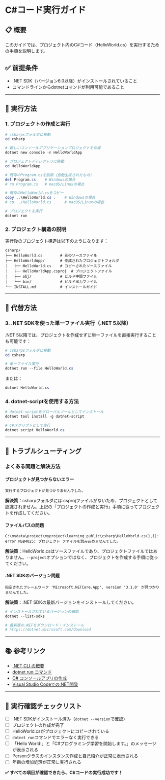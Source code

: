 ﻿# C#コード実行ガイド

## 📋 概要
このガイドでは、プロジェクト内のC#コード（HelloWorld.cs）を実行するための手順を説明します。

## ✅ 前提条件
- .NET SDK（バージョン6.0以降）がインストールされていること
- コマンドラインからdotnetコマンドが利用可能であること

---

## 🔧 実行方法

### **1. プロジェクトの作成と実行**

```powershell
# csharpsフォルダに移動
cd csharp

# 新しいコンソールアプリケーションプロジェクトを作成
dotnet new console -n HelloWorldApp

# プロジェクトディレクトリに移動
cd HelloWorldApp

# 既存のProgram.csを削除（自動生成されたもの）
del Program.cs    # Windowsの場合
# rm Program.cs   # macOS/Linuxの場合

# 既存のHelloWorld.csをコピー
copy ..\HelloWorld.cs .    # Windowsの場合
# cp ../HelloWorld.cs .    # macOS/Linuxの場合

# プロジェクトを実行
dotnet run
```

### **2. プロジェクト構造の説明**

実行後のプロジェクト構造は以下のようになります：

```
csharp/
├── HelloWorld.cs        # 元のソースファイル
├── HelloWorldApp/       # 作成されたプロジェクトフォルダ
│   ├── HelloWorld.cs    # コピーされたソースファイル
│   ├── HelloWorldApp.csproj  # プロジェクトファイル
│   ├── obj/             # ビルド中間ファイル
│   └── bin/             # ビルド出力ファイル
└── INSTALL.md           # インストールガイド
```

---

## 🔄 代替方法

### **3. .NET SDKを使った単一ファイル実行（.NET 5以降）**

.NET 5以降では、プロジェクトを作成せずに単一ファイルを直接実行することも可能です：

```powershell
# csharpsフォルダに移動
cd csharp

# 単一ファイル実行
dotnet run --file HelloWorld.cs
```

または：

```powershell
dotnet HelloWorld.cs
```

### **4. dotnet-scriptを使用する方法**

```powershell
# dotnet-scriptをグローバルツールとしてインストール
dotnet tool install -g dotnet-script

# C#スクリプトとして実行
dotnet script HelloWorld.cs
```

---

## 🧪 トラブルシューティング

### **よくある問題と解決方法**

#### **プロジェクトが見つからないエラー**
```
実行するプロジェクトが見つかりませんでした。
```

**解決策**：csharpフォルダには.csprojファイルがないため、プロジェクトとして認識されません。上記の「プロジェクトの作成と実行」手順に従ってプロジェクトを作成してください。

#### **ファイルパスの問題**
```
C:\mydata\project\myproject\learning_public\csharp\HelloWorld.cs(1,1): error MSB4025: プロジェクト ファイルを読み込めませんでした。
```

**解決策**：HelloWorld.csはソースファイルであり、プロジェクトファイルではありません。`--project`オプションではなく、プロジェクトを作成する手順に従ってください。

#### **.NET SDKのバージョン問題**
```
指定されたフレームワーク 'Microsoft.NETCore.App', version '3.1.0' が見つかりませんでした。
```

**解決策**：.NET SDKの最新バージョンをインストールしてください。

```powershell
# インストールされているバージョンの確認
dotnet --list-sdks

# 最新版の.NETをダウンロード・インストール
# https://dotnet.microsoft.com/download
```

---

## 📚 参考リンク

- [.NET CLI の概要](https://docs.microsoft.com/ja-jp/dotnet/core/tools/)
- [dotnet run コマンド](https://docs.microsoft.com/ja-jp/dotnet/core/tools/dotnet-run)
- [C# コンソールアプリの作成](https://docs.microsoft.com/ja-jp/dotnet/core/tutorials/with-visual-studio-code)
- [Visual Studio Codeでの.NET開発](https://code.visualstudio.com/docs/languages/dotnet)

---

## 📝 実行確認チェックリスト

- [ ] .NET SDKがインストール済み（`dotnet --version`で確認）
- [ ] プロジェクトの作成が完了
- [ ] HelloWorld.csがプロジェクトにコピーされている
- [ ] `dotnet run`コマンドでエラーなく実行できる
- [ ] 「Hello World!」と「C#プログラミング学習を開始します。」のメッセージが表示される
- [ ] Personクラスのインスタンス作成と自己紹介が正常に表示される
- [ ] 年齢の増加処理が正常に実行される

**✅ すべての項目が確認できたら、C#コードの実行成功です！**
